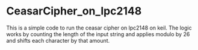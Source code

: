 # CeasarCipher_on_lpc2148

This is a simple code to run the ceasar cipher on lpc2148 on keil. The logic works by counting the length of the input string and applies modulo by 26 and shifts each character by that amount. 
